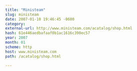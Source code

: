 ```yaml
---
title: "Ministeam"
slug: ministeam
date: 2007-01-10 19:46:45 -0600
category: 
external-url: http://www.ministeam.com/acatalog/shop.html
hash: 61e446aedbafaaf0b1ac1616c390ec57
year: 2007
month: 01
scheme: http
host: www.ministeam.com
path: /acatalog/shop.html

---
```



